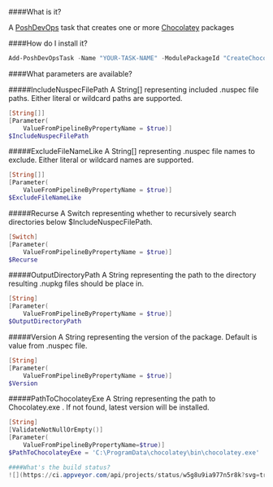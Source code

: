 ####What is it?

A [PoshDevOps](https://github.com/PoshDevOps/PoshDevOps) task that creates one or more [Chocolatey](https://chocolatey.org/) packages

####How do I install it?

```PowerShell
Add-PoshDevOpsTask -Name "YOUR-TASK-NAME" -ModulePackageId "CreateChocolateyPackage"
```

####What parameters are available?

#####IncludeNuspecFilePath
A String[] representing included .nuspec file paths. Either literal or wildcard paths are supported.
```PowerShell
[String[]]
[Parameter(
    ValueFromPipelineByPropertyName = $true)]
$IncludeNuspecFilePath
```

#####ExcludeFileNameLike
A String[] representing .nuspec file names to exclude. Either literal or wildcard names are supported.
```PowerShell
[String[]]
[Parameter(
    ValueFromPipelineByPropertyName = $true)]
$ExcludeFileNameLike
```

#####Recurse
A Switch representing whether to recursively search directories below $IncludeNuspecFilePath.
```PowerShell
[Switch]
[Parameter(
    ValueFromPipelineByPropertyName = $true)]
$Recurse
```

#####OutputDirectoryPath
A String representing the path to the directory resulting .nupkg files should be place in.
```PowerShell
[String]
[Parameter(
    ValueFromPipelineByPropertyName = $true)]
$OutputDirectoryPath
```
#####Version
A String representing the version of the package. Default is value from .nuspec file. 
```PowerShell
[String]
[Parameter(
    ValueFromPipelineByPropertyName = $true)]
$Version
```

#####PathToChocolateyExe
A String representing the path to Chocolatey.exe . If not found, latest version will be installed. 
```PowerShell
[String]
[ValidateNotNullOrEmpty()]
[Parameter(
    ValueFromPipelineByPropertyName=$true)]
$PathToChocolateyExe = 'C:\ProgramData\chocolatey\bin\chocolatey.exe'

####What's the build status?
![](https://ci.appveyor.com/api/projects/status/w5g8u9ia977n5r8k?svg=true)
